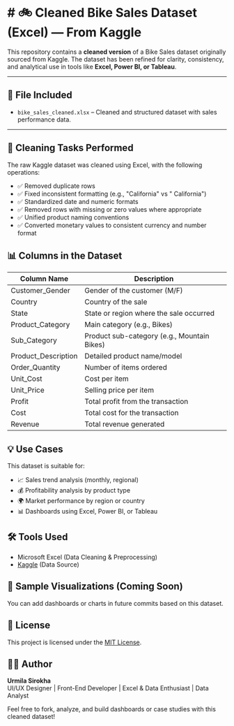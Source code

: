 # # 🚲 Cleaned Bike Sales Dataset (Excel) — From Kaggle

This repository contains a **cleaned version** of a Bike Sales dataset originally sourced from Kaggle. The dataset has been refined for clarity, consistency, and analytical use in tools like **Excel, Power BI, or Tableau**.

---

## 📄 File Included

- `bike_sales_cleaned.xlsx` – Cleaned and structured dataset with sales performance data.

---

## 🧹 Cleaning Tasks Performed

The raw Kaggle dataset was cleaned using Excel, with the following operations:

- ✅ Removed duplicate rows
- ✅ Fixed inconsistent formatting (e.g., "California" vs " California")
- ✅ Standardized date and numeric formats
- ✅ Removed rows with missing or zero values where appropriate
- ✅ Unified product naming conventions
- ✅ Converted monetary values to consistent currency and number format



## 📊 Columns in the Dataset

| Column Name         | Description                                          |
|---------------------|------------------------------------------------------|
| Customer_Gender     | Gender of the customer (M/F)                         |
| Country             | Country of the sale                                  |
| State               | State or region where the sale occurred              |
| Product_Category    | Main category (e.g., Bikes)                          |
| Sub_Category        | Product sub-category (e.g., Mountain Bikes)          |
| Product_Description | Detailed product name/model                          |
| Order_Quantity      | Number of items ordered                              |
| Unit_Cost           | Cost per item                                        |
| Unit_Price          | Selling price per item                               |
| Profit              | Total profit from the transaction                    |
| Cost                | Total cost for the transaction                       |
| Revenue             | Total revenue generated                              |


## 💡 Use Cases

This dataset is suitable for:

- 📈 Sales trend analysis (monthly, regional)
- 💰 Profitability analysis by product type
- 🌍 Market performance by region or country
- 📊 Dashboards using Excel, Power BI, or Tableau



## 🛠 Tools Used

- Microsoft Excel (Data Cleaning & Preprocessing)
- [Kaggle](https://www.kaggle.com/datasets/ratnarohith/uncleaned-bike-sales-data/data) (Data Source)



## 📎 Sample Visualizations (Coming Soon)

You can add dashboards or charts in future commits based on this dataset.



## 📜 License

This project is licensed under the [MIT License](LICENSE).


## 🙋‍♀️ Author

**Urmila Sirokha**  
UI/UX Designer | Front-End Developer | Excel & Data Enthusiast | Data Analyst


Feel free to fork, analyze, and build dashboards or case studies with this cleaned dataset!

